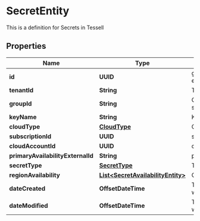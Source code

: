 

# SecretEntity

This is a definition for Secrets in Tessell

## Properties

Name | Type | Description | Notes
------------ | ------------- | ------------- | -------------
**id** | **UUID** | generated UUID for the entity |  [optional]
**tenantId** | **String** | Tenant ID |  [optional]
**groupId** | **String** | Group ID, grouping the secrets |  [optional]
**keyName** | **String** | Key Name |  [optional]
**cloudType** | [**CloudType**](CloudType.md) | Cloud |  [optional]
**subscriptionId** | **UUID** | subscriptionId |  [optional]
**cloudAccountId** | **UUID** | cloudAccountId |  [optional]
**primaryAvailabilityExternalId** | **String** | primaryAvailabilityExternalId |  [optional]
**secretType** | [**SecretType**](SecretType.md) | Type of the secret |  [optional]
**regionAvailability** | [**List&lt;SecretAvailabilityEntity&gt;**](SecretAvailabilityEntity.md) | Cloud and Location detail |  [optional]
**dateCreated** | **OffsetDateTime** | Timestamp when the entity was created |  [optional]
**dateModified** | **OffsetDateTime** | Timestamp when the entity was last modified |  [optional]



